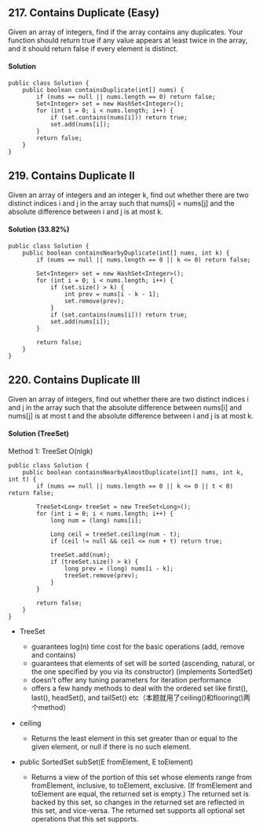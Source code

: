 ## 217. Contains Duplicate (Easy)
Given an array of integers, find if the array contains any duplicates. Your function should return true if any value appears at least twice in the array, and it should return false if every element is distinct.

#### Solution

~~~
public class Solution {
    public boolean containsDuplicate(int[] nums) {
        if (nums == null || nums.length == 0) return false;
        Set<Integer> set = new HashSet<Integer>();
        for (int i = 0; i < nums.length; i++) {
            if (set.contains(nums[i])) return true;
            set.add(nums[i]);
        }
        return false;
    }
}
~~~

## 219. Contains Duplicate II
Given an array of integers and an integer k, find out whether there are two distinct indices i and j in the array such that nums[i] = nums[j] and the absolute difference between i and j is at most k.

#### Solution (33.82%)

~~~
public class Solution {
    public boolean containsNearbyDuplicate(int[] nums, int k) {
        if (nums == null || nums.length == 0 || k <= 0) return false;

        Set<Integer> set = new HashSet<Integer>();
        for (int i = 0; i < nums.length; i++) {
            if (set.size() > k) {
                int prev = nums[i - k - 1];
                set.remove(prev);
            }
            if (set.contains(nums[i])) return true;
            set.add(nums[i]);
        }

        return false;
    }
}
~~~

## 220. Contains Duplicate III
Given an array of integers, find out whether there are two distinct indices i and j in the array such that the absolute difference between nums[i] and nums[j] is at most t and the absolute difference between i and j is at most k.

#### Solution (TreeSet)

Method 1: TreeSet O(nlgk)
~~~
public class Solution {
    public boolean containsNearbyAlmostDuplicate(int[] nums, int k, int t) {
        if (nums == null || nums.length == 0 || k <= 0 || t < 0) return false;

        TreeSet<Long> treeSet = new TreeSet<Long>();
        for (int i = 0; i < nums.length; i++) {
            long num = (long) nums[i];

            Long ceil = treeSet.ceiling(num - t);
            if (ceil != null && ceil <= num + t) return true;

            treeSet.add(num);
            if (treeSet.size() > k) {
                long prev = (long) nums[i - k];
                treeSet.remove(prev);
            }
        }

        return false;
    }
}
~~~

- TreeSet
  - guarantees log(n) time cost for the basic operations (add, remove and contains)
  - guarantees that elements of set will be sorted (ascending, natural, or the one specified by you via its constructor) (implements SortedSet)
  - doesn't offer any tuning parameters for iteration performance
  - offers a few handy methods to deal with the ordered set like first(), last(), headSet(), and tailSet() etc（本题就用了ceiling()和flooring()两个method）

- ceiling
  - Returns the least element in this set greater than or equal to the given element, or null if there is no such element.

- public SortedSet<E> subSet(E fromElement, E toElement)
  - Returns a view of the portion of this set whose elements range from fromElement, inclusive, to toElement, exclusive. (If fromElement and toElement are equal, the returned set is empty.) The returned set is backed by this set, so changes in the returned set are reflected in this set, and vice-versa. The returned set supports all optional set operations that this set supports.
